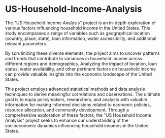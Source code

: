 # US-Household-Income-Analysis


The "US Household Income Analysis" project is an in-depth exploration of various factors influencing household income in the United States. This study encompasses a range of variables such as geographical location (country, place, state), loan information, water accessibility, and additional relevant parameters.

By scrutinizing these diverse elements, the project aims to uncover patterns and trends that contribute to variances in household income across different regions and demographics. Analyzing the impact of location, loan status, water availability, and other pertinent factors on household income can provide valuable insights into the economic landscape of the United States.

This project employs advanced statistical methods and data analysis techniques to derive meaningful correlations and observations. The ultimate goal is to equip policymakers, researchers, and analysts with valuable information for making informed decisions related to economic policies, resource allocation, and community development. Through a comprehensive exploration of these factors, the "US Household Income Analysis" project seeks to enhance our understanding of the socioeconomic dynamics influencing household incomes in the United States.
